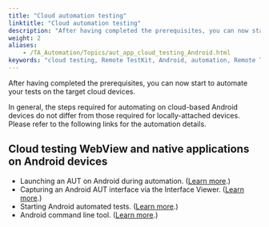 ```yaml
--- 
title: "Cloud automation testing"
linktitle: "Cloud automation testing"
description: "After having completed the prerequisites, you can now start to automate your tests on the target cloud devices."
weight: 2
aliases: 
    - /TA_Automation/Topics/aut_app_cloud_testing_Android.html
keywords: "cloud testing, Remote TestKit, Android, automation, Remote TestKit, Android, automation"
---
```


After having completed the prerequisites, you can now start to automate your tests on the target cloud devices.

In general, the steps required for automating on cloud-based Android devices do not differ from those required for locally-attached devices. Please refer to the following links for the automation details.

## Cloud testing WebView and native applications on Android devices

-   Launching an AUT on Android during automation. \([Learn more](/automation-guide/application-testing/mobile-testing/testing-mobile-applications/android-automation/setting-up-the-test-environment/setting-up-android-automation/launching-an-android-aut).\)
-   Capturing an Android AUT interface via the Interface Viewer. \([Learn more](/automation-guide/application-testing/mobile-testing/testing-mobile-applications/android-automation/capturing-an-android-interface).\)
-   Starting Android automated tests. \([Learn more](/automation-guide/application-testing/mobile-testing/testing-mobile-applications/android-automation/starting-android-automated-tests/).\)
-   Android command line tool. \([Learn more](/automation-guide/application-testing/mobile-testing/testing-mobile-applications/android-automation/android-command-line-tool/).\)



